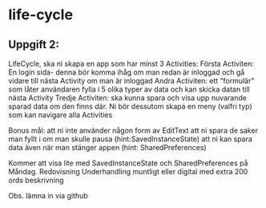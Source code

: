 # life-cycle

## Uppgift 2: 
LifeCycle, ska ni skapa en app som har minst 3 Activities:
Första Activiten: En login sida- denna bör komma ihåg om man redan är inloggad och gå vidare till nästa Activity om man är inloggad
Andra Activiten: ett “formulär” som låter användaren fylla i 5 olika typer av data och kan skicka datan till nästa Activity
Tredje Activiten: ska kunna spara och visa upp nuvarande sparad data om den finns där.
Ni bör dessutom skapa en meny (valfri typ) som kan navigare alla Activities

Bonus mål:
att ni inte använder någon form av EditText
att ni spara de saker man fyllt i om man skulle pausa (hint:SavedInstanceState)
att ni kan spara data även när man stänger appen (hint: SharedPreferences)

Kommer att visa lite med SavedInstanceState och SharedPreferences på Måndag.
Redovisning
Underhandling muntligt eller digital med extra 200 ords beskrivning

Obs. lämna in via github
